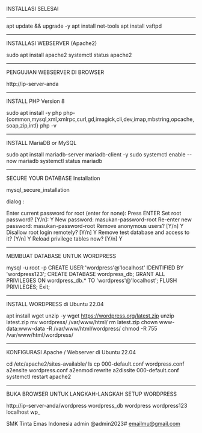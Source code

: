 INSTALLASI SELESAI

-----------------------------

apt update && upgrade -y
apt install net-tools
apt install vsftpd

------------------------------

INSTALLASI WEBSERVER (Apache2)

sudo apt install apache2
systemctl status apache2

------------------------------

PENGUJIAN WEBSERVER DI BROWSER

http://ip-server-anda

-------------------------------

INSTALL PHP Version 8

sudo apt install -y php php-{common,mysql,xml,xmlrpc,curl,gd,imagick,cli,dev,imap,mbstring,opcache,soap,zip,intl}
php -v

--------------------------------

INSTALL MariaDB or MySQL

sudo apt install mariadb-server mariadb-client -y
sudo systemctl enable --now mariadb
systemctl status mariadb

---------------------------------

SECURE YOUR DATABASE Installation

mysql_secure_installation

dialog :

Enter current password for root (enter for none): Press ENTER
Set root password? [Y/n]: Y
New password: masukan-password-root
Re-enter new password: masukan-password-root
Remove anonymous users? [Y/n] Y
Disallow root login remotely? [Y/n] Y
Remove test database and access to it? [Y/n] Y
Reload privilege tables now? [Y/n] Y

---------------------------------

MEMBUAT DATABASE UNTUK WORDPRESS

mysql -u root -p
CREATE USER 'wordpress'@'localhost' IDENTIFIED BY 'wordpress123';
CREATE DATABASE wordpress_db;
GRANT ALL PRIVILEGES ON wordpress_db.* TO 'wordpress'@'localhost';
FLUSH PRIVILEGES;
Exit;

----------------------------------

INSTALL WORDPRESS di Ubuntu 22.04

apt install wget unzip -y
wget https://wordpress.org/latest.zip
unzip latest.zip
mv wordpress/ /var/www/html/
rm latest.zip
chown www-data:www-data -R /var/www/html/wordpress/
chmod -R 755 /var/www/html/wordpress/

-----------------------------------

KONFIGURASI Apache / Webserver di Ubuntu 22.04

cd /etc/apache2/sites-available/
ls
cp 000-default.conf wordpress.conf
a2ensite wordpress.conf
a2enmod rewrite
a2dissite 000-default.conf
systemctl restart apache2

-----------------------------------

BUKA BROWSER UNTUK LANGKAH-LANGKAH SETUP WORDPRESS

http://ip-server-anda/wordpress
wordpress_db
wordpress
wordpress123
localhost
wp_

SMK Tinta Emas Indonesia
admin
@admin2023#
emailmu@gmail.com